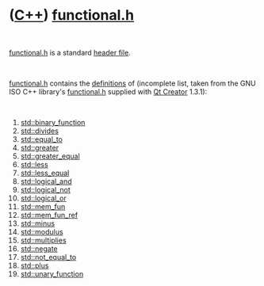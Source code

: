 
 

 

 

 

 

([C++](Cpp.md)) [functional.h](CppFunctionalH.md)
===================================================

 

[functional.h](CppFunctionalH.md) is a standard [header
file](CppHeaderFile.md).

 

[functional.h](CppFunctionalH.md) contains the
[definitions](CppDefinition.md) of (incomplete list, taken from the GNU
ISO C++ library's [functional.h](CppFunctionalH.md) supplied with [Qt
Creator](CppQtCreator.md) 1.3.1):

 

1.  [std::binary\_function](CppBinary_function.md)
2.  [std::divides](CppDivides.md)
3.  [std::equal\_to](CppEqual_to.md)
4.  [std::greater](CppGreater.md)
5.  [std::greater\_equal](CppGreater_equal.md)
6.  [std::less](CppLess.md)
7.  [std::less\_equal](CppLess_equal.md)
8.  [std::logical\_and](CppLogical_and.md)
9.  [std::logical\_not](CppLogical_not.md)
10. [std::logical\_or](CppLogical_or.md)
11. [std::mem\_fun](CppMem_fun.md)
12. [std::mem\_fun\_ref](CppMem_fun.md)
13. [std::minus](CppMinus.md)
14. [std::modulus](CppModulus.md)
15. [std::multiplies](CppMultiplies.md)
16. [std::negate](CppNegate.md)
17. [std::not\_equal\_to](CppNot_equal_to.md)
18. [std::plus](CppPlus.md)
19. [std::unary\_function](CppUnary_function.md)

 

 

 

 

 

 


